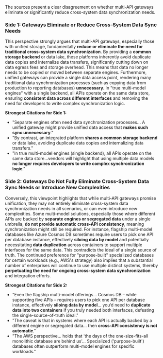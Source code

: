 The sources present a clear disagreement on whether multi-API gateways eliminate or significantly reduce cross-system data synchronization needs.

### Side 1: Gateways Eliminate or Reduce Cross-System Data Sync Needs

This perspective strongly argues that multi-API gateways, especially those with unified storage, fundamentally **reduce or eliminate the need for traditional cross-system data synchronization**. By providing a **common storage backend** or data lake, these platforms inherently avoid duplicate data copies and internalize data transfers, significantly cutting down on data egress fees and storage overhead. This means that data no longer needs to be copied or moved between separate engines. Furthermore, unified gateways can provide a single data access point, rendering many traditional data synchronization processes (such as copying data from production to reporting databases) **unnecessary**. In "true multi-model engines" with a single backend, all APIs operate on the same data store, ensuring **consistent data across different interfaces** and removing the need for developers to write complex synchronization logic.

**Strongest Citations for Side 1:**
*   "Separate engines often need data synchronization processes... A unified gateway might provide unified data access that **makes such sync unnecessary**."
*   "By contrast, an integrated platform **shares a common storage backend** or data lake, avoiding duplicate data copies and internalizing data transfers."
*   "In true multi-model engines (single backend), all APIs operate on the same data store...vendors will highlight that using multiple data models **no longer requires developers to write complex synchronization logic**."

### Side 2: Gateways Do Not Fully Eliminate Cross-System Data Sync Needs or Introduce New Complexities

Conversely, this viewpoint highlights that while multi-API gateways promise unification, they may not entirely eliminate cross-system data synchronization needs in all scenarios, or can even introduce new complexities. Some multi-model solutions, especially those where different APIs are backed by **separate engines or segregated data** under a single umbrella, **do not provide automatic cross-API consistency**, meaning synchronization might still be required. For instance, flagship multi-model databases like Azure Cosmos DB sometimes require users to pick one API per database instance, effectively **siloing data by model** and potentially necessitating **data duplication** across containers to support multiple interfaces for the same data. This contradicts the ideal of a single source of truth. The continued preference for "purpose-built" specialized databases for certain workloads (e.g., AWS's strategy) also implies that a substantial number of enterprises will continue to use multiple distinct systems, thereby **perpetuating the need for ongoing cross-system data synchronization** and integration efforts.

**Strongest Citations for Side 2:**
*   "Even the flagship multi-model offerings... Cosmos DB – while supporting five APIs – requires users to pick one API per database instance, effectively **siloing data by model**... you’d need to **duplicate data into two containers** if you truly needed both interfaces, defeating the single-source-of-truth ideal."
*   "The caveat is that in systems where each API is actually backed by a different engine or segregated data... then **cross-API consistency is not automatic**."
*   "The AWS perspective... holds that 'the days of the one-size-fits-all monolithic database are behind us'... Specialized ('purpose-built') databases often outperform multi-model engines for specific workloads."